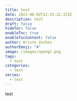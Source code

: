 ```yaml
---
title: test
date: 2021-06-02T12:31:22.153Z
description: test
draft: false
hideToc: false
enableToc: true
enableTocContent: false
author: Hristo Vuchev
authorEmoji: "#"
image: /images/opengl.png
tags:
  - test
categories:
  - test
series:
  - test
---
```

test